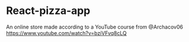 # React-pizza-app
An online store made according to a YouTube course from @Archacov06
https://www.youtube.com/watch?v=bziVFvq8cLQ

